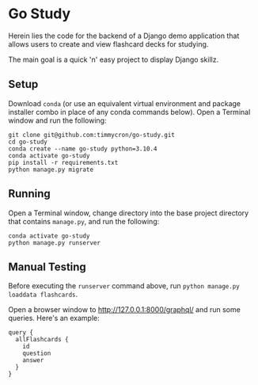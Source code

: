 # Go Study

Herein lies the code for the backend of a Django demo application that allows users
to create and view flashcard decks for studying.

The main goal is a quick 'n' easy project to display Django skillz.

## Setup

Download `conda` (or use an equivalent virtual environment and package installer
combo in place of any conda commands below). Open a Terminal window and run the following:

```commandline
git clone git@github.com:timmycron/go-study.git
cd go-study
conda create --name go-study python=3.10.4
conda activate go-study
pip install -r requirements.txt
python manage.py migrate
```

## Running

Open a Terminal window, change directory into the base project directory
that contains `manage.py`, and run the following:

```commandline
conda activate go-study
python manage.py runserver
```

## Manual Testing

Before executing the `runserver` command above, run `python manage.py loaddata flashcards`.

Open a browser window to http://127.0.0.1:8000/graphql/ and run some queries. Here's an example:

```
query {
  allFlashcards {
    id
    question
    answer
  }
}
```
